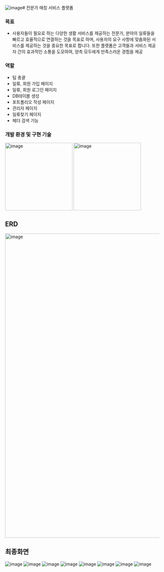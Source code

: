 ![image](https://github.com/kimhagyung/soldesk_project/assets/88253931/9b482693-86ff-4de9-9f43-29fa0e46c457)# 전문가 매칭 서비스 플랫폼

### **목표**
- 사용자들이 필요로 하는 다양한 생활 서비스를 제공하는 전문가, 분야의 일류들을 빠르고 효율적으로 연결하는 것을 목표로 하며, 사용자의 요구 사항에 맞춤화된 서비스를 제공하는 것을 중요한 목표로 합니다. 또한 플랫폼은 고객들과 서비스 제공자 간의 효과적인 소통을 도모하여, 양측 모두에게 만족스러운 경험을 제공

### **역할**
- 팀 총괄 
- 일류, 회원 가입 페이지 
- 일류, 회원 로그인 페이지
- DB테이블 생성 
- 포트폴리오 작성 페이지 
- 관리자 페이지
- 일류찾기 페이지 
- 헤더 검색 기능

### **개발 환경 및 구현 기술** 

<img width="220" alt="image" src="https://github.com/kimhagyung/soldesk_project/assets/88253931/12402372-89e2-49eb-a066-f7df834fc20f">

<img width="220" alt="image" src="https://github.com/kimhagyung/soldesk_project/assets/88253931/5559db47-a06a-4780-a02a-4a168f7f56bc">

## **ERD**

<img width="990" alt="image" src="https://github.com/kimhagyung/soldesk_project/assets/88253931/59c42320-d0a3-41c7-829e-8cf477749960">

## **최종화면**

![image](https://github.com/kimhagyung/soldesk_project/assets/88253931/ab8bfdeb-e9ef-460c-9e44-58abeb5bb18e)
![image](https://github.com/kimhagyung/soldesk_project/assets/88253931/942dcb3a-746a-4470-81f2-248c37f58773)
![image](https://github.com/kimhagyung/soldesk_project/assets/88253931/a39f6ca6-ace9-4326-8d6b-e391b23dd462)
![image](https://github.com/kimhagyung/soldesk_project/assets/88253931/483825c8-2b9d-4004-be98-eb045d129839) 
![image](https://github.com/kimhagyung/soldesk_project/assets/88253931/c9e136d2-b4c5-40bd-96cc-0906cb9c8fb3)
![image](https://github.com/kimhagyung/soldesk_project/assets/88253931/d4c296e7-3c34-47cd-87e4-a0baf720be10)
![image](https://github.com/kimhagyung/soldesk_project/assets/88253931/b1d2e6ae-a90a-48df-843c-ab56cddac930)
![image](https://github.com/kimhagyung/soldesk_project/assets/88253931/3bf7d2e9-68c6-43cc-a389-5a2a6cec4a16)










